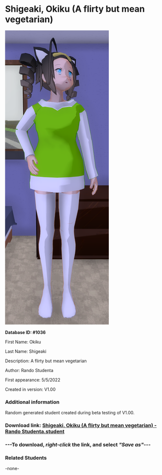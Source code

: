 # Shigeaki, Okiku (A flirty but mean vegetarian)

<img src="../../Files/Images/Shigeaki, Okiku (A flirty but mean vegetarian).png" title="Shigeaki, Okiku (A flirty but mean vegetarian) - Rando Studenta">

**Database ID: #1036**

First Name: Okiku

Last Name: Shigeaki

Description: A flirty but mean vegetarian

Author: Rando Studenta

First appearance: 5/5/2022

Created in version: V1.00

### Additional information

Random generated student created during beta testing of V1.00.

### Download link: <a href="https://raw.githubusercontent.com/Arbiter1223/Daigaku-Gurashi-Custom-Students/master/Files/Student%20Files/Shigeaki%2C%20Okiku%20(A%20flirty%20but%20mean%20vegetarian)%20-%20Rando%20Studenta.student">Shigeaki, Okiku (A flirty but mean vegetarian) - Rando Studenta.student</a>

### ---**To download, _right-click_ the link, and select _"Save as"_**---

### Related Students

-none-
